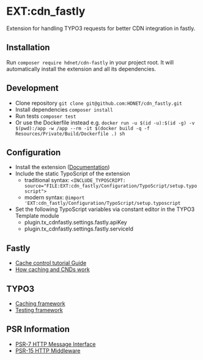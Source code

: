 # EXT:cdn_fastly

Extension for handling TYPO3 requests for better CDN integration in fastly.

## Installation

Run `composer require hdnet/cdn-fastly` in your project root.
It will automatically install the extension and all its dependencies.

## Development

- Clone repository `git clone git@github.com:HDNET/cdn_fastly.git`
- Install dependencies `composer install`
- Run tests `composer test`
- Or use the Dockerfile instead e.g.
  `docker run -u $(id -u):$(id -g) -v $(pwd):/app -w /app --rm -it $(docker build -q -f Resources/Private/Build/Dockerfile .) sh`

## Configuration

- Install the extension ([Documentation](https://docs.typo3.org/m/typo3/reference-coreapi/8.7/en-us/ExtensionArchitecture/Installation/Index.html))
- Include the static TypoScript of the extension
  - traditional syntax: `<INCLUDE_TYPOSCRIPT: source="FILE:EXT:cdn_fastly/Configuration/TypoScript/setup.typoscript">`
  - modern syntax: `@import 'EXT:cdn_fastly/Configuration/TypoScript/setup.typoscript`
- Set the following TypoScript variables via constant editor in the TYPO3 Template module
  - plugin.tx_cdnfastly.settings.fastly.apiKey
  - plugin.tx_cdnfastly.settings.fastly.serviceId

## Fastly

- [Cache control tutorial Guide](https://docs.fastly.com/en/guides/cache-control-tutorial)
- [How caching and CNDs work](https://docs.fastly.com/en/guides/how-caching-and-cdns-work)

## TYPO3

- [Caching framework](https://docs.typo3.org/m/typo3/reference-coreapi/master/en-us/ApiOverview/CachingFramework/Index.html)
- [Testing framework](https://github.com/TYPO3/testing-framework)

## PSR Information

- [PSR-7 HTTP Message Interface](https://www.php-fig.org/psr/psr-7/)
- [PSR-15 HTTP Middleware](https://www.php-fig.org/psr/psr-15/)
